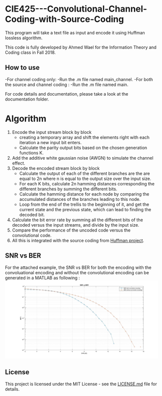 # CIE425---Convolutional-Channel-Coding-with-Source-Coding
This program will take a text file as input and encode it using Huffman lossless algorithm.

This code is fully developed by Ahmed Wael for the Information Theory and Coding class in Fall 2018.

## How to use
-For channel coding only:
    -Run the .m file named main_channel.
-For both the source and channel coding :
    -Run the .m file named main.
    
For code details and documentation, please take a look at the documentation folder.


# Algorithm

1. Encode the input stream block by block
    - creating a temporary array and shift the elements right with each
iteration a new input bit enters.
    - Calculate the parity output bits based on the chosen generation
functions K.
2. Add the additive white gaussian noise (AWGN) to simulate the channel
effect.
3. Decode the encoded stream block by block
    - Calculate the output of each of the different branches are the are equal
to 2n where n is equal to the output size over the input size.
    - For each K bits, calculate 2n hamming distances corresponding the
different branches by summing the different bits.
    - Calculate the hamming distance for each node by comparing the
accumulated distances of the branches leading to this node.
    - Loop from the end of the trellis to the beginning of it, and get the
current state and the previous state, which can lead to finding the
decoded bit.
4. Calculate the bit error rate by summing all the different bits of the decoded
versus the input streams, and divide by the input size.
5. Compare the performance of the uncoded code versus the convolutional
code.
6. All this is integrated with the source coding from [Huffman project](https://github.com/ahmedwael19/CIE425---Huffman-Algorithm).
## SNR vs BER

For the attached example, the SNR vs BER for both the encoding with the convoluational encoding and without the convolutional encoding can be generated in a MATLAB as following :
![alt text](https://raw.githubusercontent.com/ahmedwael19/CIE425---Convolutional-Channel-Coding-with-Source-Coding/master/SNRvsBER.jpg)




## License

This project is licensed under the MIT License - see the [LICENSE.md](LICENSE.md) file for details.
